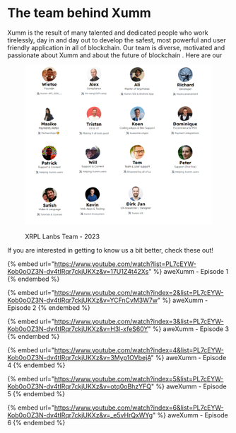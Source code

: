 # The team behind Xumm

Xumm is the result of many talented and dedicated people who work tirelessly, day in and day out to develop the safest, most powerful and user friendly application in all of blockchain. Our team is diverse, motivated and passionate about Xumm and about the future of blockchain . Here are our

<figure><img src="../.gitbook/assets/Team pictures.png" alt=""><figcaption><p>XRPL Lanbs Team - 2023</p></figcaption></figure>

If you are interested in getting to know us a bit better, check these out!

{% embed url="https://www.youtube.com/watch?list=PL7cEYW-Kob0oOZ3N-dv4tIRqr7ckjUKXz&v=17U1Z4t42Xs" %}
aweXumm - Episode 1
{% endembed %}

{% embed url="https://www.youtube.com/watch?index=2&list=PL7cEYW-Kob0oOZ3N-dv4tIRqr7ckjUKXz&v=YCFnCvM3W7w" %}
aweXumm - Episode 2
{% endembed %}

{% embed url="https://www.youtube.com/watch?index=3&list=PL7cEYW-Kob0oOZ3N-dv4tIRqr7ckjUKXz&v=H3l-xfeS60Y" %}
aweXumm - Episode 3
{% endembed %}

{% embed url="https://www.youtube.com/watch?index=4&list=PL7cEYW-Kob0oOZ3N-dv4tIRqr7ckjUKXz&v=3Myp1OVbejA" %}
aweXumm - Episode 4
{% endembed %}

{% embed url="https://www.youtube.com/watch?index=5&list=PL7cEYW-Kob0oOZ3N-dv4tIRqr7ckjUKXz&v=otq0oBhzYFQ" %}
aweXumm - Episode 5
{% endembed %}

{% embed url="https://www.youtube.com/watch?index=6&list=PL7cEYW-Kob0oOZ3N-dv4tIRqr7ckjUKXz&v=_e5vHrQxWYg" %}
aweXumm - Episode 6
{% endembed %}

&#x20;
